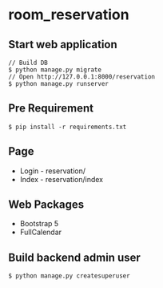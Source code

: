 # room_reservation

## Start web application
```
// Build DB
$ python manage.py migrate
// Open http://127.0.0.1:8000/reservation
$ python manage.py runserver
```

## Pre Requirement
`$ pip install -r requirements.txt`

## Page
* Login - reservation/
* Index - reservation/index

## Web Packages
* Bootstrap 5
* FullCalendar

## Build backend admin user
`$ python manage.py createsuperuser`
